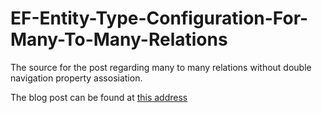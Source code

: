 EF-Entity-Type-Configuration-For-Many-To-Many-Relations
=======================================================

The source for the post regarding many to many relations without double navigation property assosiation.

The blog post can be found at [this address](http://emir01.github.io/Entity%20Type%20Configuration%20Many%20To%20Many%20Relations/)
